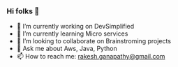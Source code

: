 ### Hi folks 👋

- 🔭 I’m currently working on DevSimplified
- 🌱 I’m currently learning Micro services 
- 👯 I’m looking to collaborate on Brainstroming projects 
- 💬 Ask me about Aws, Java, Python
- 📫 How to reach me: rakesh.ganapathy@gmail.com
